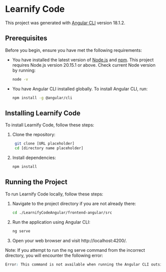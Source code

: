 # Learnify Code

This project was generated with [Angular CLI](https://github.com/angular/angular-cli) version 18.1.2.

## Prerequisites

Before you begin, ensure you have met the following requirements:

 - You have installed the latest version of [Node.js](https://nodejs.org/en) and [npm](https://docs.npmjs.com/downloading-and-installing-node-js-and-npm). This project requires Node.js version 20.15.1 or above. Check current Node version by running:
   ```bash 
   node -v
 - You have Angular CLI installed globally. To install Angular CLI, run:
   ```bash 
   npm install -g @angular/cli

## Installing Learnify Code

To install Learnify Code, follow these steps:

1. Clone the repository:
   ```bash
    git clone [URL placeholder]
    cd [directory name placeholder]

2. Install dependencies:
    ```bash
    npm install

## Running the Project
To run Learnify Code locally, follow these steps:

1. Navigate to the project directory if you are not already there:
    ```bash
    cd ./LearnifyCodeAngular/frontend-angular/src

2. Run the application using Angular CLI:
   ```bash
   ng serve

3. Open your web browser and visit http://localhost:4200/.

Note: If you attempt to run the ng serve command from the incorrect directory, you will encounter the following error:
  ```css
  Error: This command is not available when running the Angular CLI outside a workspace.
